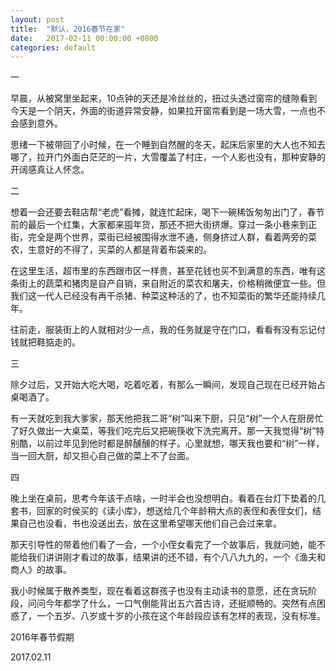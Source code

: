 ```yaml
---
layout: post
title:  "默认，2016春节在家"
date:   2017-02-11 00:00:00 +0800
categories: default
---
```



一

早晨，从被窝里坐起来，10点钟的天还是冷丝丝的，扭过头透过窗帘的缝隙看到今天是一个阴天，外面的街道异常安静，如果拉开窗帘看到是一场大雪，一点也不会感到意外。

思绪一下被带回了小时候，在一个睡到自然醒的冬天，起床后家里的大人也不知去哪了，拉开门外面白茫茫的一片，大雪覆盖了村庄，一个人影也没有，那种安静的开阔感真让人怀念。

二

想着一会还要去鞋店帮“老虎”看摊，就连忙起床，喝下一碗稀饭匆匆出门了，春节前的最后一个红集，大家都来囤年货，那还不把大街挤爆。穿过一条小巷来到正街，完全是两个世界，菜街已经被围得水泄不通，侧身挤过人群，看着两旁的菜农，生意好的不得了，买菜的人都是背着布袋来的。

在这里生活，超市里的东西跟市区一样贵，甚至花钱也买不到满意的东西，唯有这条街上的蔬菜和猪肉是自产自销，来自附近的菜农和屠夫，价格稍微便宜一些。但我们这一代人已经没有再干杀猪、种菜这种活的了，也不知菜街的繁华还能持续几年。

往前走，服装街上的人就相对少一点，我的任务就是守在门口，看看有没有忘记付钱就把鞋掂走的。

三

除夕过后，又开始大吃大喝，吃着吃着，有那么一瞬间，发现自己现在已经开始占桌喝酒了。

有一天就吃到我大爹家，那天他把我二哥“树”叫来下厨，只见“树”一个人在厨房忙了好久做出一大桌菜，等我们吃完后又把碗筷收下洗完离开。那一天我觉得“树”特别酷，以前过年见到他时都是醉醺醺的样子。心里就想，哪天我也要和“树”一样，当一回大厨，却又担心自己做的菜上不了台面。

四

晚上坐在桌前，思考今年该干点啥，一时半会也没想明白。看着在台灯下垫着的几套书，回家的时侯买的《读小库》，想送给几个年龄稍大点的表侄和表侄女们，结果自己也没看，书也没送出去，放在这里希望哪天他们自己会过来拿。

那天引导性的带着他们看了一会，一个小侄女看完了一个故事后，我就问她，能不能给我们讲讲刚才看过的故事，结果讲的还不错，有个八八九九的，一个《渔夫和商人》的故事。

我小时候属于散养类型，现在看着这群孩子也没有主动读书的意愿，还在贪玩阶段，问问今年都学了什么，一口气倒能背出五六首古诗，还挺顺畅的。突然有点困惑了，一个五岁、八岁或十岁的小孩在这个年龄段应该有怎样的表现，没有标准。


2016年春节假期

2017.02.11





